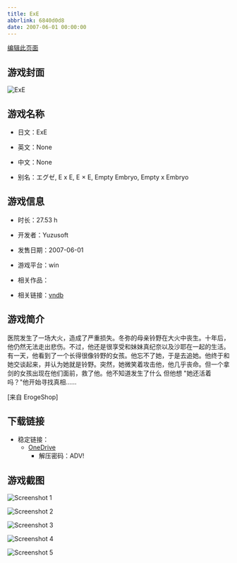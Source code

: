 ```yaml
---
title: ExE
abbrlink: 6840d0d8
date: 2007-06-01 00:00:00
---
```

[编辑此页面](https://github.com/ACG-3/ADV3-source/blob/main/source/_posts/games/ExE.md)

## 游戏封面

![ExE](https://pan.timero.xyz/onedrive/img_lib_001/ExE_cover.avif)


## 游戏名称

- 日文：ExE
- 英文：None
- 中文：None

- 别名：エグゼ, E x E, E × E, Empty Embryo, Empty x Embryo


## 游戏信息

- 时长：27.53 h
- 开发者：Yuzusoft
- 发售日期：2007-06-01
- 游戏平台：win
- 相关作品：

- 相关链接：[vndb](https://vndb.org/v83)


## 游戏简介

医院发生了一场大火，造成了严重损失。冬弥的母亲铃野在大火中丧生。十年后，他仍然无法走出悲伤。不过，他还是很享受和妹妹真纪奈以及沙耶在一起的生活。有一天，他看到了一个长得很像铃野的女孩。他忘不了她，于是去追她。他终于和她交谈起来，并认为她就是铃野。突然，她微笑着攻击他，他几乎丧命。但一个拿剑的女孩出现在他们面前，救了他。他不知道发生了什么 但他想 "她还活着吗？"他开始寻找真相......

[来自 ErogeShop]


## 下载链接

- 稳定链接：
    - [OneDrive](https://pan.timero.xyz/onedrive/adv_lib_001/ExE)
        - 解压密码：ADV!



## 游戏截图


![Screenshot 1](https://pan.timero.xyz/onedrive/img_lib_001/ExE_Screenshot_1.avif)

![Screenshot 2](https://pan.timero.xyz/onedrive/img_lib_001/ExE_Screenshot_2.avif)

![Screenshot 3](https://pan.timero.xyz/onedrive/img_lib_001/ExE_Screenshot_3.avif)

![Screenshot 4](https://pan.timero.xyz/onedrive/img_lib_001/ExE_Screenshot_4.avif)

![Screenshot 5](https://pan.timero.xyz/onedrive/img_lib_001/ExE_Screenshot_5.avif)


